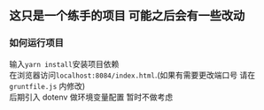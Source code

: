 ## 这只是一个练手的项目 可能之后会有一些改动

### 如何运行项目   
  输入`yarn install`安装项目依赖   
  在浏览器访问`localhost:8084/index.html`.(如果有需要更改端口号 请在 `gruntfile.js` 内修改)   
  后期引入 dotenv 做环境变量配置 暂时不做考虑
 